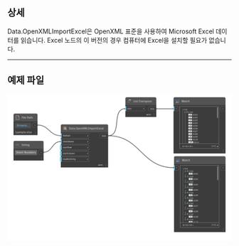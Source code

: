 ## 상세
Data.OpenXMLImportExcel은 OpenXML 표준을 사용하여 Microsoft Excel 데이터를 읽습니다. Excel 노드의 이 버전의 경우 컴퓨터에 Excel을 설치할 필요가 없습니다.
___
## 예제 파일

![Data.OpenXMLImportExcel](./DSOffice.Data.OpenXMLImportExcel_img.png)
